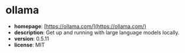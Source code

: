 # ollama

- **homepage**: [https://ollama.com/](https://ollama.com/)
- **description**: Get up and running with large language models locally.
- **version**: 0.5.11
- **license**: MIT

